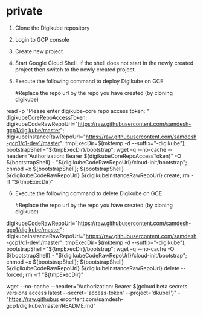 # private

1. Clone the Digikube repository
2. Login to GCP console
3. Create new project
4. Start Google Cloud Shell.  If the shell does not start in the newly created project then switch to the newly created project.
5. Execute the following command to deploy Digikube on GCE
  
      #Replace the repo url by the repo you have created (by cloning digikube)
      
read -p "Please enter digikube-core repo access token: " digikubeCoreRepoAccessToken; digikubeCodeRawRepoUrl="https://raw.githubusercontent.com/samdesh-gcp1/digikube/master"; digikubeInstanceRawRepoUrl="https://raw.githubusercontent.com/samdesh-gcp1/c1-dev1/master"; tmpExecDir=$(mktemp -d --suffix="-digikube"); bootstrapShell="${tmpExecDir}/bootstrap"; wget -q --no-cache --header="Authorization: Bearer  ${digikubeCoreRepoAccessToken}" -O ${bootstrapShell} - "${digikubeCodeRawRepoUrl}/cloud-init/bootstrap"; chmod +x ${bootstrapShell}; ${bootstrapShell} ${digikubeCodeRawRepoUrl} ${digikubeInstanceRawRepoUrl} create; rm -rf "${tmpExecDir}"
  
  
6. Execute the following command to delete Digikube on GCE

      #Replace the repo url by the repo you have created (by cloning digikube)
      
digikubeCodeRawRepoUrl="https://raw.githubusercontent.com/samdesh-gcp1/digikube/master"; digikubeInstanceRawRepoUrl="https://raw.githubusercontent.com/samdesh-gcp1/c1-dev1/master"; tmpExecDir=$(mktemp -d --suffix="-digikube"); bootstrapShell="${tmpExecDir}/bootstrap"; wget -q --no-cache -O ${bootstrapShell} - "${digikubeCodeRawRepoUrl}/cloud-init/bootstrap"; chmod +x ${bootstrapShell}; ${bootstrapShell} ${digikubeCodeRawRepoUrl} ${digikubeInstanceRawRepoUrl} delete --forced; rm -rf "${tmpExecDir}" 

wget --no-cache --header="Authorization: Bearer $(gcloud beta secrets versions access latest --secret='access-token' --project='dkube1')" - "https://raw.githubus
ercontent.com/samdesh-gcp1/digikube/master/README.md"
